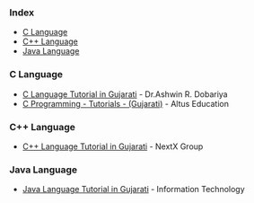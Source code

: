 ### Index 

* [C Language](#C)
* [C++ Language](#C++)
* [Java Language](#Java)

###  <a id="C"></a>C Language


* [C Language Tutorial in Gujarati](https://youtube.com/playlist?list=PLWZSJXNkvgSekYRJNXITMtniu1A9Ad1ip) - Dr.Ashwin R. Dobariya
* [C Programming - Tutorials - (Gujarati)](https://youtube.com/playlist?list=PLWRTD8rr8hL1ewzfAZhi1aUGF2OyYqtFk) - Altus Education

###  <a id="C++"></a>C++ Language

* [C++ Language Tutorial in Gujarati](https://youtube.com/playlist?list=PL3goAh_xm0h6y_eQb3nvH-R8Sge3E7CmK) - NextX Group

###  <a id="Java"></a>Java Language

* [Java Language Tutorial in Gujarati](https://youtube.com/playlist?list=PLoLM2nmBY8ibBAIwpFWn5WdXZtmh4OZYf) - Information Technology 
